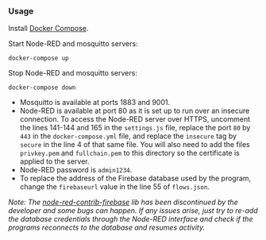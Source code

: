 ### Usage

Install [Docker Compose](https://docs.docker.com/compose/install/).

Start Node-RED and mosquitto servers:

```
docker-compose up
```

Stop Node-RED and mosquitto servers:

```
docker-compose down
```

* Mosquitto is available at ports 1883 and 9001.
* Node-RED is available at port 80 as it is set up to run over an insecure connection. To access the Node-RED server over HTTPS, uncomment the lines 141-144 and 165 in the `settings.js` file, replace the port `80` by `443` in the `docker-compose.yml` file, and replace the `insecure` tag by `secure` in the line 4 of that same file. You will also need to add the files `privkey.pem` and `fullchain.pem` to this directory so the certificate is applied to the server.
* Node-RED password is `admin1234`.
* To replace the address of the Firebase database used by the program, change the `firebaseurl` value in the line 55 of `flows.json`.

*Note: The [node-red-contrib-firebase](https://github.com/deldrid1/node-red-contrib-firebase) lib has been discontinued by the developer and some bugs can happen. If any issues arise, just try to re-add the database credentials through the Node-RED interface and check if the programs reconnects to the database and resumes activity.*